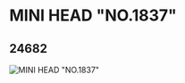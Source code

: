# MINI HEAD "NO.1837"
## 24682
![MINI HEAD "NO.1837"](https://lc-www-live-s.legocdn.com/media/bricks/5/2/6134554.jpg)